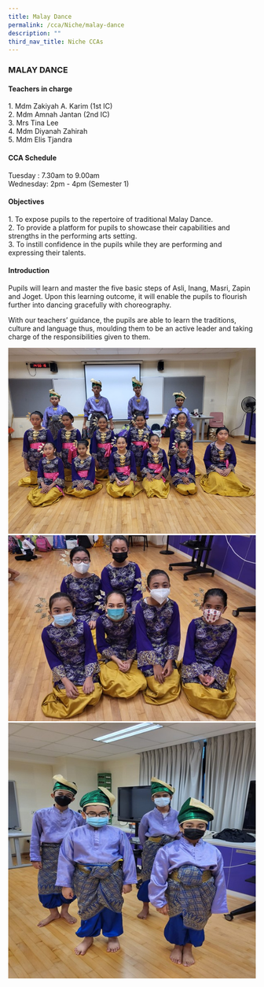 ```yaml
---
title: Malay Dance
permalink: /cca/Niche/malay-dance
description: ""
third_nav_title: Niche CCAs
---
```

### MALAY DANCE

#### Teachers in charge

1\. Mdm Zakiyah A. Karim (1st IC) <br>
2\. Mdm Amnah Jantan (2nd IC) <br>
3\. Mrs Tina Lee <br>
4\. Mdm Diyanah Zahirah <br>
5\. Mdm Elis Tjandra

#### CCA Schedule

Tuesday : 7.30am to 9.00am <br>
Wednesday: 2pm - 4pm (Semester 1) 

#### Objectives

1\. To expose pupils to the repertoire of traditional Malay Dance. <br>
2. To provide a platform for pupils to showcase their capabilities and strengths in the performing arts setting. <br>
3. To instill confidence in the pupils while they are performing and expressing their talents.

#### Introduction

Pupils will learn and master the five basic steps of Asli, Inang, Masri, Zapin and Joget. Upon this learning outcome, it will enable the pupils to flourish further into dancing gracefully with choreography.

With our teachers’ guidance, the pupils are able to learn the traditions, culture and language thus, moulding them to be an active leader and taking charge of the responsibilities given to them.  
  

![](/images/1%20(24).jpg)
![](/images/2%20(23).jpg)
![](/images/3%20(20).jpg)